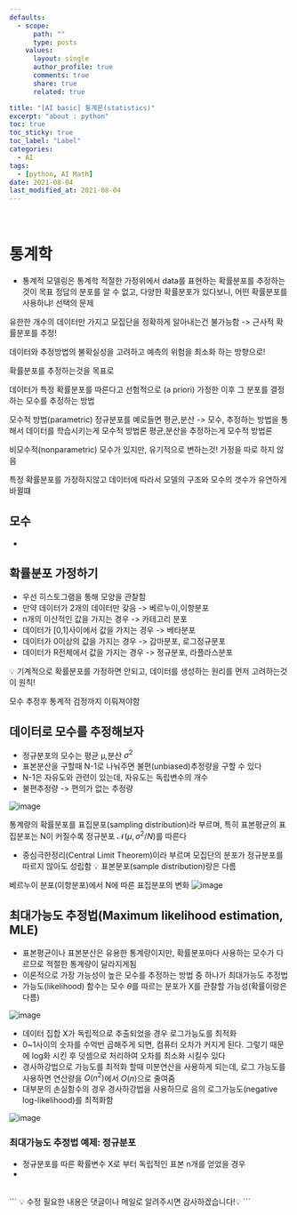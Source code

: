 ```yaml
---
defaults:
  - scope:
      path: ""
      type: posts
    values:
      layout: single
      author_profile: true
      comments: true
      share: true
      related: true

title: "[AI basic] 통계론(statistics)"
excerpt: "about : python"
toc: true
toc_sticky: true
toc_label: "Label"
categories:
  - AI
tags:
  - [python, AI Math]
date: 2021-08-04
last_modified_at: 2021-08-04
---
```

<br>

# 통계학

- 통계적 모델링은 
통계학 적절한 가정위에서 data를 표현하는 확률분포를 추정하는것이 목표
정답의 분포를 알 수 없고, 다양한 확률분포가 있다보니, 어떤 확률분포를 사용하냐! 선택의 문제 

유한한 개수의 데이터만 가지고 모집단을 정확하게 알아내는건 불가능함 -> 근사적 확률분포를 추정!

데이터와 추정방법의 불확실성을 고려하고 예측의 위험을 최소화 하는 방향으로!

확률분포를 추정하는것을 목표로

데이터가 특정 확률분포를 따른다고 선험적으로 (a priori) 가정한 이후 그 분포를 결정하는 모수를 추정하는 방법

모수적 방법(parametric)
정규분포를 예로들면
평균,분산 -> 모수, 
추정하는 방법을 통해서 데이터를 학습시키는게 모수적 방법론
평균,분산을 추정하는게 모수적 방법론

비모수적(nonparametric)
모수가 있지만, 유기적으로 변하는것!
가정을 따로 하지 않음

특정 확률분포를 가정하지않고 데이터에 따라서 모델의 구조와 모수의 갯수가 유연하게 바뀔떄




## 모수

- 

## 확률분포 가정하기 

- 우선 히스토그램을 통해 모양을 관찰함
- 만약 데이터가 2개의 데이터만 갖음 -> 베르누이,이항분포
- n개의 이산적인 값을 가지는 경우 -> 카테고리 분포
- 데이터가 [0,1]사이에서 값을 가지는 경우 -> 베타분포
- 데이터가 0이상의 값을 가지는 경우 -> 감마분포, 로그정규분포
- 데이터가 R전체에서 값을 가지는 경우 -> 정규분포, 라플라스분포

💡 기계적으로 확률분포를 가정하면 안되고, 데이터를 생성하는 원리를 먼저 고려하는것이 원칙!

모수 추정후 통계적 검정까지 이뤄져야함

## 데이터로 모수를 추정해보자

- 정규분포의 모수는 평균 μ,분산 $σ^2$
- 표본분산을 구할때 N-1로 나눠주면 불편(unbiased)추정량을 구할 수 있다
- N-1은 자유도와 관련이 있는데, 자유도는 독립변수의 개수
- 불편추정량 -> 편의가 없는 추정량

![image](https://user-images.githubusercontent.com/77658029/128108435-34b53596-6ea3-46b9-9ce1-1f11416c4266.png)

통계량의 확률분포를 표집분포(sampling distribution)라 부르며, 특히 표본평균의 표집분포는 N이 커질수록 정규분포 $\mathscr N(\mu,\sigma^2/N)$를 따른다
- 중심극한정리(Central Limit Theorem)이라 부르며 모집단의 분포가 정규분포를 따르지 않아도 성립함
💡 표본분포(sample distribution)랑은 다름 

베르누이 분포(이항분포)에서 N에 따른 표집분포의 변화
![image](https://user-images.githubusercontent.com/77658029/128109141-413c5190-c62e-4a8b-bc7c-01a7ef532cb3.png)


## 최대가능도 추정법(Maximum likelihood estimation, MLE)

- 표본평균이나 표본분산은 유용한 통계량이지만, 확률분포마다 사용하는 모수가 다르므로 적절한 통계량이 달라지게됨
- 이론적으로 가장 가능성이 높은 모수를 추정하는 방법 중 하나가 최대가능도 추정법
- 가능도(likelihood) 함수는 모수 $\theta$를 따르는 분포가 X를 관찰할 가능성(확률이랑은 다름)

![image](https://user-images.githubusercontent.com/77658029/128110103-39764d71-a8a9-4d60-ba30-9bea1cb5d0c2.png)

- 데이터 집합 X가 독립적으로 추출되었을 경우 로그가능도를 최적화
- 0~1사이의 숫자를 수억번 곱해주게 되면, 컴퓨터 오차가 커지게 된다. 그렇기 때문에 log화 시킨 후 덧셈으로 처리하여 오차를 최소화 시킬수 있다
- 경사하강법으로 가능도를 최적화 할때 미분연산을 사용하게 되는데, 로그 가능도를 사용하면 연산량을 $O(n^2)$에서 $O(n)$으로 줄여줌
- 대부분의 손실함수의 경우 경사하강법을 사용하므로 음의 로그가능도(negative log-likelihood)를 최적화함

![image](https://user-images.githubusercontent.com/77658029/128110058-da01c2e6-a08f-4752-af82-e61991998654.png)


### 최대가능도 추정법 예제: 정규분포

- 정규분포를 따른 확률변수 X로 부터 독립적인 표본 n개를 얻었을 경우
- 


<br>
```
💡 수정 필요한 내용은 댓글이나 메일로 알려주시면 감사하겠습니다!💡 
```
